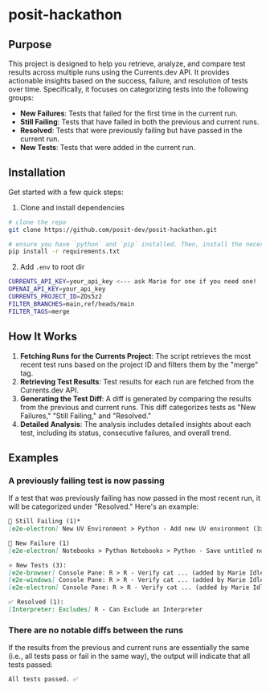 # posit-hackathon

## Purpose

This project is designed to help you retrieve, analyze, and compare test results across multiple runs using the Currents.dev API. It provides actionable insights based on the success, failure, and resolution of tests over time. Specifically, it focuses on categorizing tests into the following groups:

- **New Failures**: Tests that failed for the first time in the current run.
- **Still Failing**: Tests that have failed in both the previous and current runs.
- **Resolved**: Tests that were previously failing but have passed in the current run.
- **New Tests**: Tests that were added in the current run.

## Installation

Get started with a few quick steps:

1. Clone and install dependencies

```bash
# clone the repo
git clone https://github.com/posit-dev/posit-hackathon.git

# ensure you have `python` and `pip` installed. Then, install the necessary dependencies by running:
pip install -r requirements.txt
```

2. Add `.env` to root dir

```bash
CURRENTS_API_KEY=your_api_key <--- ask Marie for one if you need one!
OPENAI_API_KEY=your_api_key
CURRENTS_PROJECT_ID=ZOs5z2
FILTER_BRANCHES=main,ref/heads/main
FILTER_TAGS=merge
```

## How It Works

1. **Fetching Runs for the Currents Project**: The script retrieves the most recent test runs based on the project ID and filters them by the "merge" tag.
2. **Retrieving Test Results**: Test results for each run are fetched from the Currents.dev API.
3. **Generating the Test Diff**: A diff is generated by comparing the results from the previous and current runs. This diff categorizes tests as "New Failures," "Still Failing," and "Resolved."
4. **Detailed Analysis**: The analysis includes detailed insights about each test, including its status, consecutive failures, and overall trend.

## Examples

### A previously failing test is now passing

If a test that was previously failing has now passed in the most recent run, it will be categorized under "Resolved." Here's an example:

```markdown
🫠 Still Failing (1)*
[e2e-electron] New UV Environment > Python - Add new UV environment (3x since abc1234)

🔴 New Failure (1)
[e2e-electron] Notebooks > Python Notebooks > Python - Save untitled notebook and preserve... — Timeout waiting for invisibility

⭐️ New Tests (3):
[e2e-browser] Console Pane: R > R - Verify cat ... (added by Marie Idleman)
[e2e-windows] Console Pane: R > R - Verify cat ... (added by Marie Idleman)
[e2e-electron] Console Pane: R > R - Verify cat ... (added by Marie Idleman)

✅ Resolved (1):
[Interpreter: Excludes] R - Can Exclude an Interpreter
```

### There are no notable diffs between the runs

If the results from the previous and current runs are essentially the same (i.e., all tests pass or fail in the same way), the output will indicate that all tests passed:

```bash
All tests passed. ✅
```

